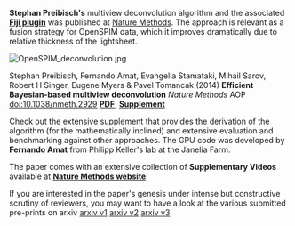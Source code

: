 ---
---
**Stephan Preibisch's** multiview deconvolution algorithm and the
associated [**Fiji plugin**](http://fiji.sc/Multi-View_Deconvolution)
was published at [Nature
Methods](http://www.nature.com/nmeth/journal/vaop/ncurrent/full/nmeth.2929.html).
The approach is relevant as a fusion strategy for OpenSPIM data, which
it improves dramatically due to relative thickness of the lightsheet.

![OpenSPIM\_deconvolution.jpg](OpenSPIM_deconvolution.jpg
"OpenSPIM_deconvolution.jpg")

Stephan Preibisch, Fernando Amat, Evangelia Stamataki, Mihail Sarov,
Robert H Singer, Eugene Myers & Pavel Tomancak (2014) **Efficient
Bayesian-based multiview deconvolution** *Nature Methods* AOP
<doi:10.1038/nmeth.2929> [**PDF**](Media:Nmeth.2929.pdf "wikilink"),
[**Supplement**](Media:Nmeth.2929-S1.pdf "wikilink")

Check out the extensive supplement that provides the derivation of the
algorithm (for the mathematically inclined) and extensive evaluation and
benchmarking against other approaches. The GPU code was developed by
**Fernando Amat** from Philipp Keller's lab at the Janelia Farm.

The paper comes with an extensive collection of **Supplementary Videos**
available at [**Nature Methods
website**](http://www.nature.com/nmeth/journal/vaop/ncurrent/fig_tab/nmeth.2929_SV1.html).

If you are interested in the paper's genesis under intense but
constructive scrutiny of reviewers, you may want to have a look at the
various submitted pre-prints on arxiv [arxiv
v1](http://arxiv.org/abs/1308.0730v1) [arxiv
v2](http://arxiv.org/abs/1308.0730v2) [arxiv
v3](http://arxiv.org/abs/1308.0730v3)
